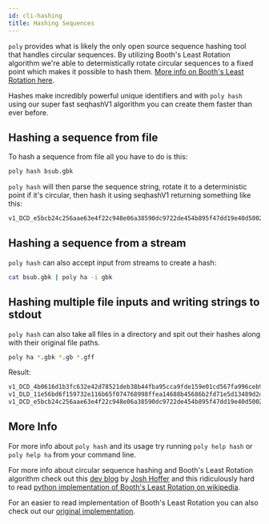 ```yaml
---
id: cli-hashing
title: Hashing Sequences
---
```


`poly` provides what is likely the only open source sequence hashing tool that handles circular sequences. By utilizing Booth's Least Rotation algorithm we're able to determistically rotate circular sequences to a fixed point which makes it possible to hash them. [More info on Booth's Least Rotation here](#more-info).

Hashes make incredibly powerful unique identifiers and with `poly hash` using our super fast seqhashV1 algorithm you can create them faster than ever before.

## Hashing a sequence from file

To hash a sequence from file all you have to do is this:

``` bash
poly hash bsub.gbk
```

`poly hash` will then parse the sequence string, rotate it to a deterministic point if it's circular, then hash it using seqhashV1 returning something like this:

``` bash
v1_DCD_e5bcb24c256aae63e4f22c948e06a38590dc9722de454b895f47dd19e40d5002
```

## Hashing a sequence from a stream

`poly hash` can also accept input from streams to create a hash:

```bash
cat bsub.gbk | poly ha -i gbk
```

## Hashing multiple file inputs and writing strings to stdout

`poly hash` can also take all files in a directory and spit out their hashes along with their original file paths.

```bash
poly ha *.gbk *.gb *.gff
```

Result:

```bash
v1_DCD_4b0616d1b3fc632e42d78521deb38b44fba95cca9fde159e01cd567fa996ceb9  puc19.gbk
v1_DLD_11e56bd6f159732e116b65f074768998ffea14688b45686b2fd71e5d13489d2d  sample.gbk
v1_DCD_e5bcb24c256aae63e4f22c948e06a38590dc9722de454b895f47dd19e40d5002  bsub.gbk
```

## More Info

For more info about `poly hash` and its usage try running `poly help hash` or `poly help ha` from your command line.

For more info about circular sequence hashing and Booth's Least Rotation algorithm check out this [dev blog](https://www.ginkgobioworks.com/2020/04/20/fast-database-lookups-for-circular-dna-sequences/) by [Josh Hoffer](https://twitter.com/hofer) and this ridiculously hard to read [python implementation of Booth's Least Rotation on wikipedia](https://en.wikipedia.org/wiki/Lexicographically_minimal_string_rotation#Booth's_Algorithm).

For an easier to read implementation of Booth's Least Rotation you can also check out our [original implementation](https://github.com/TimothyStiles/poly/blob/346e3eb58cdd74db14eba333ba428256f77c93b0/hash.go#L40).